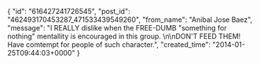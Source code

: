  {
   "id": "616427241726545",
   "post_id": "462493170453287_471533439549260",
   "from_name": "Anibal Jose Baez",
   "message": "I REALLY dislike when the FREE-DUMB \"something for nothing\" mentallity is encouraged in this group. \n\nDON'T FEED THEM! Have comtempt for people of such character.",
   "created_time": "2014-01-25T09:44:03+0000"
 }
